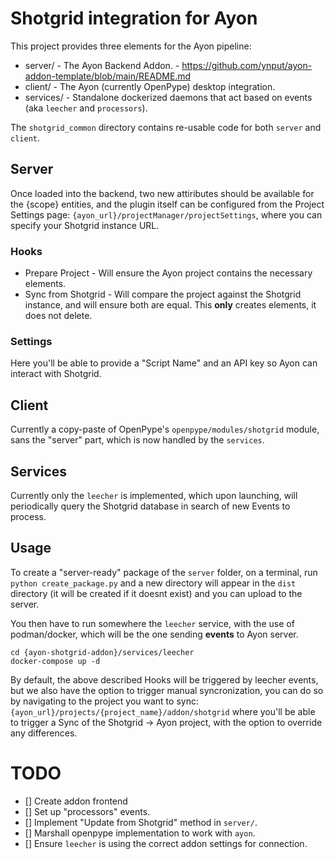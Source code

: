 # Shotgrid integration for Ayon

This project provides three elements for the Ayon pipeline:
 * server/ - The Ayon Backend Addon. - https://github.com/ynput/ayon-addon-template/blob/main/README.md
 * client/ - The Ayon (currently OpenPype) desktop integration.
 * services/ - Standalone dockerized daemons that act based on events (aka `leecher` and `processors`).

The `shotgrid_common` directory contains re-usable code for both `server` and `client`.

## Server
Once loaded into the backend, two new attiributes should be available for the {scope} entities, and the plugin itself can be configured from the Project Settings page: `{ayon_url}/projectManager/projectSettings`, where you can specify your Shotgrid instance URL.

### Hooks
 * Prepare Project - Will ensure the Ayon project contains the necessary elements.
 * Sync from Shotgrid - Will compare the project against the Shotgrid instance, and will ensure both are equal. This **only** creates elements, it does not delete.

### Settings
Here you'll be able to provide a "Script Name" and an API key so Ayon can interact with Shotgrid.

## Client
Currently a copy-paste of OpenPype's `openpype/modules/shotgrid` module, sans the "server" part, which is now handled by the `services`.

## Services
Currently only the `leecher` is implemented, which upon launching, will periodically query the Shotgrid database in search of new Events to process.

## Usage
To create a "server-ready" package of the `server` folder, on a terminal, run `python create_package.py` and a new directory will appear in the `dist` directory (it will be created if it doesnt exist) and you can upload to the server.

You then have to run somewhere the `leecher` service, with the use of podman/docker, which will be the one sending **events** to Ayon server.
 ```
 cd {ayon-shotgrid-addon}/services/leecher
 docker-compose up -d
 ```

By default, the above described Hooks will be triggered by leecher events, but we also have the option to trigger manual syncronization, you can do so by navigating to the project you want to sync:
 `{ayon_url}/projects/{project_name}/addon/shotgrid` where you'll be able to trigger a Sync of the Shotgrid -> Ayon project, with the option to override any differences.

# TODO
 - [] Create addon frontend
 - [] Set up "processors" events.
 - [] Implement "Update from Shotgrid" method in `server/`.
 - [] Marshall openpype implementation to work with `ayon`.
 - [] Ensure `leecher` is using the correct addon settings for connection.
